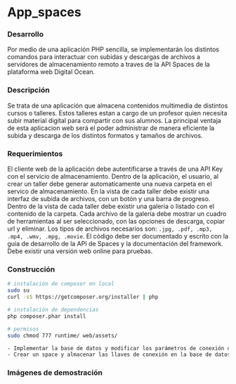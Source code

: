 # App_spaces

### Desarrollo
Por medio de una aplicación PHP sencilla, se implementarán los distintos comandos para interactuar con subidas y descargas de archivos a servidores de almacenamiento remoto a traves de la API Spaces de la plataforma web Digital Ocean. 

### Descripción
Se trata de una aplicación que almacena contenidos multimedia de distintos cursos o talleres. Estos talleres estan a cargo de un profesor quien necesita subir material digital para compartir con sus alumnos. La principal ventaja de esta aplicacion web será el poder administrar de manera eficiente la subida y descarga de los distintos formatos y tamaños de archivos. 

### Requerimientos
El cliente web de la aplicación debe autentificarse a través de una API Key con el servicio de almacenamiento.
Dentro de la aplicación, el usuario, al crear un taller debe generar automaticamente una nueva carpeta en el servico de almacenamiento.
En la vista de cada taller debe existir una interfaz de subida de archivos, con un botón y una barra de progreso.
Dentro de la vista de cada taller debe existir una galeria o listado con el contenido de la carpeta.
Cada archivo de la galeria debe mostrar un cuadro de herramientas al ser seleccionado, con las opciones de descarga, copiar url y eliminar.
Los tipos de archivos necesarios son: ```.jpg, .pdf, .mp3, .mp4, .wmv, .mpg, .movie```.
El código debe ser documentado y escrito con la guia de desarrollo de la API de Spaces y la documentación del framework.
Debe existir una versión web online para pruebas.

### Construcción

``` bash
# instalación de composer en local
sudo su
curl -sS https://getcomposer.org/installer | php

# instalación de dependencias
php composer.phar install

# permisos
sudo chmod 777 runtime/ web/assets/

- Implementar la base de datos y modificar los parámetros de conexión del archivo app_spaces/config/db.php. 
- Crear un space y almacenar las llaves de conexión en la base de datos.
```

### Imágenes de demostración
